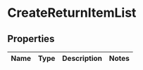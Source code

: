 # CreateReturnItemList

## Properties
Name | Type | Description | Notes
------------ | ------------- | ------------- | -------------
